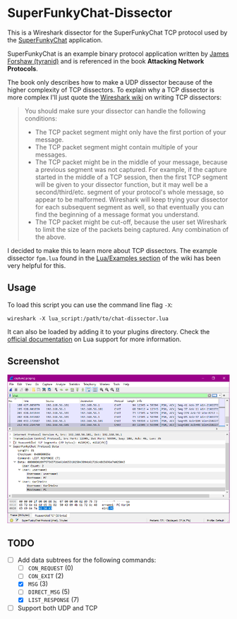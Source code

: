 # SuperFunkyChat-Dissector

This is a Wireshark dissector for the SuperFunkyChat TCP protocol used by the [SuperFunkyChat](https://github.com/tyranid/SuperFunkyChat) application.

SuperFunkyChat is an example binary protocol application written by [James Forshaw (tyranid)](https://github.com/tyranid) and is referenced in the book **Attacking Network Protocols**.

The book only describes how to make a UDP dissector because of the higher complexity of TCP dissectors. To explain why a TCP dissector is more complex I'll just quote the [Wireshark wiki](https://wiki.wireshark.org/Lua/Dissectors#TCP_reassembly) on writing TCP dissectors:

> You should make sure your dissector can handle the following conditions:
>
> - The TCP packet segment might only have the first portion of your message.
> - The TCP packet segment might contain multiple of your messages.
> - The TCP packet might be in the middle of your message, because a previous segment was not captured. For example, if the capture started in the middle of a TCP session, then the first TCP segment will be given to your dissector function, but it may well be a second/third/etc. segment of your protocol's whole message, so appear to be malformed. Wireshark will keep trying your dissector for each subsequent segment as well, so that eventually you can find the beginning of a message format you understand.
> - The TCP packet might be cut-off, because the user set Wireshark to limit the size of the packets being captured.
  Any combination of the above.

I decided to make this to learn more about TCP dissectors. The example dissector `fpm.lua` found in the [Lua/Examples section](https://wiki.wireshark.org/Lua/Examples#A_dissector_tutorial_with_TCP-reassembly) of the wiki has been very helpful for this.

## Usage

To load this script you can use the command line flag `-X`:

```
wireshark -X lua_script:/path/to/chat-dissector.lua
```

It can also be loaded by adding it to your plugins directory. Check the [official documentation](https://www.wireshark.org/docs/wsdg_html_chunked/wsluarm.html) on Lua support for more information.

## Screenshot
![Alt text](/img/dissector.png "Optional Title")

## TODO

- [ ] Add data subtrees for the following commands:
  - [ ] `CON_REQUEST` (0)
  - [ ] `CON_EXIT` (2)
  - [x] `MSG` (3)
  - [ ] `DIRECT_MSG` (5)
  - [x] `LIST_RESPONSE` (7)
- [ ] Support both UDP and TCP
